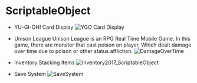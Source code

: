 # ScriptableObject

- YU-GI-OH! Card Display
![YGO Card Display](https://user-images.githubusercontent.com/43956936/70380472-6f0bd500-193c-11ea-867a-3d4eb1f04540.PNG)

- Unison League 
Unison League is an RPG Real Time Mobile Game. In this game, there are monster that cast poison on player, Which dealt damage over time  due to poison or other status affliction.
![DamageOverTime](https://user-images.githubusercontent.com/43956936/70380473-6f0bd500-193c-11ea-99f3-060be1a44907.PNG)

- Inventory
Stacking Items
![Inventory2017_ScriptableObject](https://user-images.githubusercontent.com/43956936/70380474-6f0bd500-193c-11ea-845a-c7718d2e5672.PNG)

- Save System
![SaveSystem](https://user-images.githubusercontent.com/43956936/70380477-6f0bd500-193c-11ea-9827-6ad7c2aebcd4.PNG)
